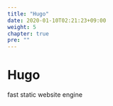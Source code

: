 ```yaml
---
title: "Hugo"
date: 2020-01-10T02:21:23+09:00
weight: 5
chapter: true
pre: ""
---
```


# Hugo

fast static website engine